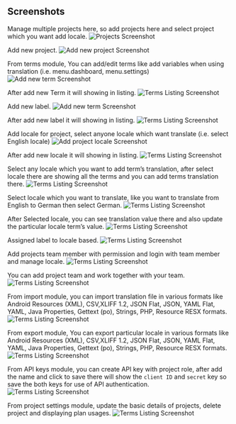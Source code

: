 ## Screenshots

Manage multiple projects here, so add projects here and select project which you want add locale.
![Projects Screenshot](./assets/images/screenshots/projects.png)

Add new project.
![Add new project Screenshot](./assets/images/screenshots/add-new-project.png)

From terms module, You can add/edit terms like add variables when using translation (i.e. menu.dashboard, menu.settings)
![Add new term Screenshot](./assets/images/screenshots/add-new-terms.png)

After add new Term it will showing in listing.
![Terms Listing Screenshot](./assets/images/screenshots/terms.png)

Add new label.
![Add new term Screenshot](./assets/images/screenshots/add-new-label.png)

After add new label it will showing in listing.
![Terms Listing Screenshot](./assets/images/screenshots/labels.png)

Add locale for project, select anyone locale which want translate (i.e. select English locale)
![Add project locale Screenshot](./assets/images/screenshots/add-project-locale.png)

After add new locale it will showing in listing.
![Terms Listing Screenshot](./assets/images/screenshots/translations.png)

Select any locale which you want to add term’s translation, after select locale there are showing all the terms and you can add terms translation there.
![Terms Listing Screenshot](./assets/images/screenshots/translations-add-term-value.png)

Select locale which you want to translate, like you want to translate from English to German then select German.
![Terms Listing Screenshot](./assets/images/screenshots/translations-select-locale.png)

After Selected locale, you can see translation value there and also update the particular locale term’s value.
![Terms Listing Screenshot](./assets/images/screenshots/translations-update-term-value.png)

Assigned label to locale based.
![Terms Listing Screenshot](./assets/images/screenshots/assign-label-to-translations.png)

Add projects team member with permission and login with team member and manage locale.
![Terms Listing Screenshot](./assets/images/screenshots/add-project-team.png)

You can add project team and work together with your team.
![Terms Listing Screenshot](./assets/images/screenshots/project-team.png)

From import module, you can import translation file in various formats like Android Resources (XML), CSV,XLIFF 1.2, JSON Flat, JSON, YAML Flat, YAML, Java Properties, Gettext (po), Strings, PHP, Resource RESX formats.
![Terms Listing Screenshot](./assets/images/screenshots/import-project-translation.png)

From export module, You can export particular locale in various formats like Android Resources (XML), CSV,XLIFF 1.2, JSON Flat, JSON, YAML Flat, YAML, Java Properties, Gettext (po), Strings, PHP, Resource RESX formats.
![Terms Listing Screenshot](./assets/images/screenshots/export.png)

From API keys module, you can create API key with project role, after add the name and click to save there will show the `client ID` and `secret` key so save the both keys for use of API authentication.
![Terms Listing Screenshot](./assets/images/screenshots/add-api-keys.png)

From project settings module, update the basic details of projects, delete project and displaying plan usages.
![Terms Listing Screenshot](./assets/images/screenshots/project-settings.png)

